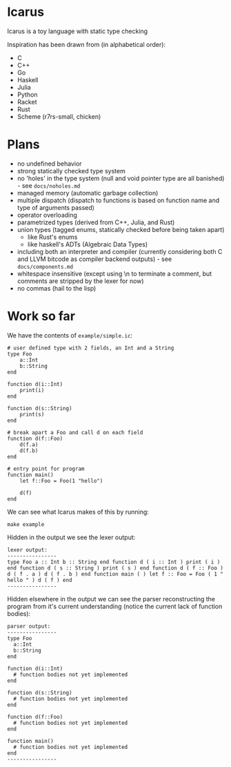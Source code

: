 Icarus
======

Icarus is a toy language with static type checking

Inspiration has been drawn from (in alphabetical order):

* C
* C++
* Go
* Haskell
* Julia
* Python
* Racket
* Rust
* Scheme (r7rs-small, chicken)

Plans
=====

* no undefined behavior
* strong statically checked type system
* no 'holes' in the type system (null and void pointer type are all banished) - see `docs/noholes.md`
* managed memory (automatic garbage collection)
* multiple dispatch (dispatch to functions is based on function name and type of arguments passed)
* operator overloading
* parametrized types (derived from C++, Julia, and Rust)
* union types (tagged enums, statically checked before being taken apart)
    * like Rust's enums
    * like haskell's ADTs (Algebraic Data Types)
* including both an interpreter and compiler (currently considering both C and LLVM bitcode as compiler backend outputs) - see `docs/components.md`
* whitespace insensitive (except using \n to terminate a comment, but comments are stripped by the lexer for now)
* no commas (hail to the lisp)

Work so far
===========

We have the contents of `example/simple.ic`:

    # user defined type with 2 fields, an Int and a String
    type Foo
        a::Int
        b::String
    end

    function d(i::Int)
        print(i)
    end

    function d(s::String)
        print(s)
    end

    # break apart a Foo and call d on each field
    function d(f::Foo)
        d(f.a)
        d(f.b)
    end

    # entry point for program
    function main()
        let f::Foo = Foo(1 "hello")

        d(f)
    end

We can see what Icarus makes of this by running:

    make example

Hidden in the output we see the lexer output:

    lexer output:
    ----------------
    type Foo a :: Int b :: String end function d ( i :: Int ) print ( i ) end function d ( s :: String ) print ( s ) end function d ( f :: Foo ) d ( f . a ) d ( f . b ) end function main ( ) let f :: Foo = Foo ( 1 " hello " ) d ( f ) end 
    ----------------

Hidden elsewhere in the output we can see the parser reconstructing the program from it's current understanding (notice the current lack of function bodies):

    parser output:
    ----------------
    type Foo
      a::Int
      b::String
    end

    function d(i::Int)
      # function bodies not yet implemented
    end

    function d(s::String)
      # function bodies not yet implemented
    end

    function d(f::Foo)
      # function bodies not yet implemented
    end

    function main()
      # function bodies not yet implemented
    end
    ----------------

